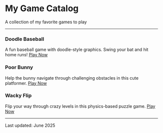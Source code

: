 # My Game Catalog
A collection of my favorite games to play

---

### Doodle Baseball
A fun baseball game with doodle-style graphics. Swing your bat and hit home runs!
[Play Now](https://doodle-baseball.cc/)

### Poor Bunny
Help the bunny navigate through challenging obstacles in this cute platformer.
[Play Now](https://poorbunny.cc/)

### Wacky Flip
Flip your way through crazy levels in this physics-based puzzle game.
[Play Now](https://wacky-flip-8ah.pages.dev/)

---
Last updated: June 2025

